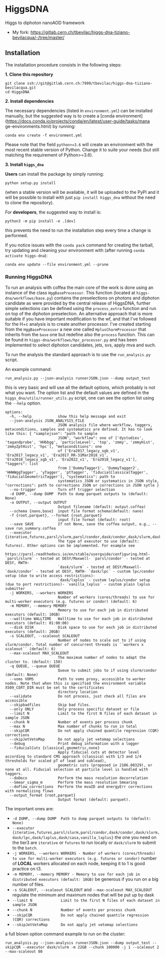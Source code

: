 # HiggsDNA  
Higgs to diphoton nanoAOD framework  
* My fork: https://gitlab.cern.ch/tbevilac/higgs-dna-tiziano-bevilacqua/-/tree/master/
  
## Installation  
  
The installation procedure consists in the following steps:  
  
**1. Clone this repository**  
```  
git clone ssh://git@gitlab.cern.ch:7999/tbevilac/higgs-dna-tiziano-bevilacqua.git  
cd HiggsDNA  
```  
**2. Install dependencies**  
  
The necessary dependencies (listed in ```environment.yml```) can be installed manually, but the suggested way is to create a [conda environment](https://docs.conda.io/projects/conda/en/latest/user-guide/tasks/mana  
ge-environments.html) by running:  
```  
conda env create -f environment.yml  
```  
Please note that the field ```python>=3.6``` will create an environment with the most recent stable version of Python. Change it to suite your needs (but still matching the requirement of Python>=3.6).  
  
**3. Install ```higgs_dna```**  
  
**Users** can install the package by simply running:  
```  
python setup.py install  
```  
(when a stable version will be available, it will be uploaded to the PyPI and it will be possible to install with just ```pip install higgs_dna``` without the need to clone the repository).  
  
  
For **developers**, the suggested way to install is:  
```  
python3 -m pip install -e .[dev]  
```  
this prevents the need to run the installation step every time a change is performed.

If you notice issues with the ```conda pack``` command for creating the tarball, try updating and cleaning your environment with (after running ```conda activate higgs-dna```):
```
conda env update --file environment.yml --prune
```

### Running HiggsDNA 

To run an analysis with coffea the main core of the work is done using an instance of the class `HggBaseProcessor`. This function (located at `higgs-dna/workflows/base.py`) contains the preselections on photons and diphoton candidate as were provided by the central release of HiggsDNA, further simple selections can be defined using the `process_extra` function and run on top of the diphoton preselection. An alternative approach that is more suitable if you have important modification to the wf, and that I've followed for the H+c analysis is to create another processor. I've created starting from the `HggBaseProcessor` a new one called `HplusCharmProcessor` that inherits from the `base` one but redefine also the `process` function. This can be found in `higgs-dna/workflows/hpc_processor.py` and has been implemented to select diphoton candidates, jets, svs, apply mva and such.

To run the analysis the standard approach is to use the `run_analysis.py` script.

An example command:

```
run_analysis.py --json-analysis runnerJSON.json --dump output_test
```

this is very basic and will use all the default options, which probably is not what you want. The option list and the default values are defined in the `higgs_dna/utils/runner_utils.py` script, one can see the option list using the `--help` option.

```
options:
  -h, --help            show this help message and exit
  --json-analysis JSON_ANALYSIS_FILE
                        JSON analysis file where workflow, taggers, metaconditions, samples and systematics are defined. It has to look like this: { "samplejson": "path to sample
                        JSON", "workflow": one of ['dystudies', 'tagandprobe', 'HHbbgg', 'particleLevel', 'top', 'zmmy', 'zmmyHist', 'zmmyZptHist', 'hpc'], "metaconditions": one
                        of ['Era2017_legacy_xgb_v1', 'Era2017_legacy_v1', 'Era2017_RR-31Mar2018_v1', 'Era2018_legacy_xgb_v1', 'Era2022_v1', 'Era2018_legacy_v1'], "taggers": list
                        from ['DummyTagger1', 'DummyTagger2', 'HHWWggTagger', 'yTagger', 'ptTagger', 'fiducialClassicalTagger', 'fiducialGeometricTagger'], "systematics": path to
                        systematics JSON or systematics in JSON style, "corrections": path to corrections JSON or corrections in JSON sytle }
  --no-trigger          Turn off trigger selection
  -d DUMP, --dump DUMP  Path to dump parquet outputs to (default: None)
  -o OUTPUT, --output OUTPUT
                        Output filename (default: output.coffea)
  --schema {nano,base}  input file format schema(default: nano)
  -f {root,parquet}, --format {root,parquet}
                        input file format (default: root)
  --save SAVE           If not None, save the coffea output, e.g., --save run_summary.coffea
  --executor {iterative,futures,parsl/slurm,parsl/condor,dask/condor,dask/slurm,dask/lpc,dask/lxplus,dask/casa,vanilla_lxplus}
                        The type of executor to use (default: futures). Other options can be implemented. For example see
                        https://parsl.readthedocs.io/en/stable/userguide/configuring.html- `parsl/slurm` - tested at DESY/Maxwell- `parsl/condor` - tested at DESY, RWTH-
                        `dask/slurm` - tested at DESY/Maxwell- `dask/condor` - tested at DESY, RWTH- `dask/lpc` - custom lpc/condor setup (due to write access restrictions)-
                        `dask/lxplus` - custom lxplus/condor setup (due to port restrictions)- `vanilla_lxplus` - custom plain lxplus submitter
  -j WORKERS, --workers WORKERS
                        Number of workers (cores/threads) to use for multi-worker executors (e.g. futures or condor) (default: 6)
  -m MEMORY, --memory MEMORY
                        Memory to use for each job in distributed executors (default: 10GB)
  --walltime WALLTIME   Walltime to use for each job in distributed executors (default: 01:00:00)
  --disk DISK           Disk space to use for each job in distributed executors (default: 20GB)
  -s SCALEOUT, --scaleout SCALEOUT
                        Number of nodes to scale out to if using slurm/condor. Total number of concurrent threads is ``workers x scaleout`` (default: 6)
  --max-scaleout MAX_SCALEOUT
                        The maximum number of nodes to adapt the cluster to. (default: 150)
  -q QUEUE, --queue QUEUE
                        Queue to submit jobs to if using slurm/condor (default: None)
  --voms VOMS           Path to voms proxy, accessible to worker nodes. Note that when this is specified the environment variable X509_CERT_DIR must be set to the certificates
                        directory location
  --validate            Do not process, just check all files are accessible
  --skipbadfiles        Skip bad files.
  --only ONLY           Only process specific dataset or file
  --limit N             Limit to the first N files of each dataset in sample JSON
  --chunk N             Number of events per process chunk
  --max N               Max number of chunks to run in total
  --skipCQR             Do not apply chained quantile regression (CQR) corrections
  --skipJetVetoMap      Do not apply jet vetomap selections
  --debug               Print debug information with a logger
  --fiducialCuts {classical,geometric,none}
                        Apply fiducial cuts at detector level according to standard CMS approach (classical with 1/3 and 1/4 thresholds for scaled pT of lead and sublead),
                        geometric cuts (proposed in 2106.08329), or none at all. Fiducial selection at particle level is handled with taggers.
  --doDeco              Perform the mass resolution decorrelation
  --Smear_sigma_m       Perform the mass resolution Smearing
  --doFlow_corrections  Perform the mvaID and energyErr corrections with normalizing flows
  --output_format {root,parquet}
                        Output format (default: parquet).
```

The important ones are:

* `-d DUMP, --dump DUMP  Path to dump parquet outputs to (default: None)`
* `--executor {iterative,futures,parsl/slurm,parsl/condor,dask/condor,dask/slurm,dask/lpc,dask/lxplus,dask/casa,vanilla_lxplus}` the one you need on the tier3 are `iterative` or `futures` to run locally or `dask/slurm` to submit to the `batch`.
* `-j WORKERS, --workers WORKERS - Number of workers (cores/threads) to use for multi-worker executors (e.g. futures or condor)` number of **LOCAL** workers allocated on each node, keeping it to 1 is good practice on t3.
* `-m MEMORY, --memory MEMORY - Memory to use for each job in distributed executors (default: 10GB)` be generous if you run on a big number of files.
* `-s SCALEOUT, --scaleout SCALEOUT` and `--max-scaleout MAX_SCALEOUT` regulate the minimum and maximum nodes that will be put up by dask
* `--limit N             Limit to the first N files of each dataset in sample JSON`
* `--chunk N             Number of events per process chunk`
* `--skipCQR             Do not apply chained quantile regression (CQR) corrections`
* `--skipJetVetoMap      Do not apply jet vetomap selections`

a full blown option command example to run on the cluster:

```
run_analysis.py --json-analysis runnerJSON.json --dump output_test --skipCQR --executor dask/slurm -m 22GB --chunk 100000 -j 1 --scaleout 2 --max-scaleout 80
```




